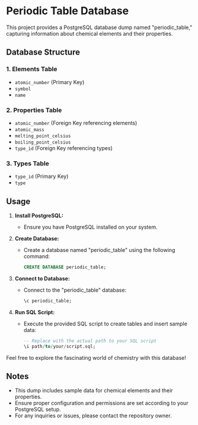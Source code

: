 # Periodic Table Database

This project provides a PostgreSQL database dump named "periodic_table," capturing information about chemical elements and their properties.

## Database Structure

### 1. Elements Table

- `atomic_number` (Primary Key)
- `symbol`
- `name`

### 2. Properties Table

- `atomic_number` (Foreign Key referencing elements)
- `atomic_mass`
- `melting_point_celsius`
- `boiling_point_celsius`
- `type_id` (Foreign Key referencing types)

### 3. Types Table

- `type_id` (Primary Key)
- `type`

## Usage

1. **Install PostgreSQL:**
   - Ensure you have PostgreSQL installed on your system.

2. **Create Database:**
   - Create a database named "periodic_table" using the following command:

     ```sql
     CREATE DATABASE periodic_table;
     ```

3. **Connect to Database:**
   - Connect to the "periodic_table" database:

     ```sql
     \c periodic_table;
     ```

4. **Run SQL Script:**
   - Execute the provided SQL script to create tables and insert sample data:

     ```sql
     -- Replace with the actual path to your SQL script
     \i path/to/your/script.sql;
     ```

Feel free to explore the fascinating world of chemistry with this database!

## Notes

- This dump includes sample data for chemical elements and their properties.
- Ensure proper configuration and permissions are set according to your PostgreSQL setup.
- For any inquiries or issues, please contact the repository owner.

